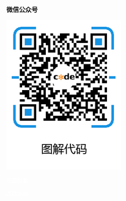 ### 微信公众号

![图解代码](pic/our_code.png)

<a style="color:white" href="#/fun/README">有趣的事</a>

<a style="color:white" href="#/scenery/README">大好河山</a>
